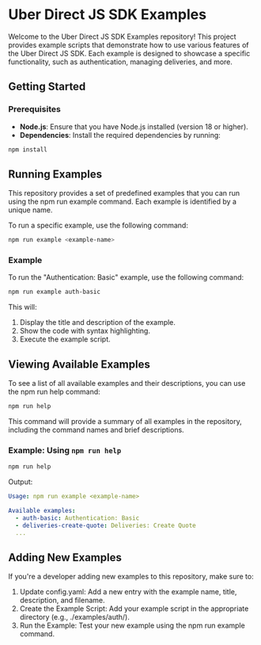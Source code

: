 # Uber Direct JS SDK Examples

Welcome to the Uber Direct JS SDK Examples repository! This project provides example scripts that demonstrate how to use various features of the Uber Direct JS SDK. Each example is designed to showcase a specific functionality, such as authentication, managing deliveries, and more.

## Getting Started

### Prerequisites

- **Node.js**: Ensure that you have Node.js installed (version 18 or higher).
- **Dependencies**: Install the required dependencies by running:

```bash
npm install
```

## Running Examples

This repository provides a set of predefined examples that you can run using the npm run example command. Each example is identified by a unique name.

To run a specific example, use the following command:

```bash
npm run example <example-name>
```

### Example

To run the "Authentication: Basic" example, use the following command:

```bash
npm run example auth-basic
```

This will:

1. Display the title and description of the example.
1. Show the code with syntax highlighting.
1. Execute the example script.


## Viewing Available Examples

To see a list of all available examples and their descriptions, you can use the npm run help command:

```bash
npm run help
```

This command will provide a summary of all examples in the repository, including the command names and brief descriptions.

### Example: Using `npm run help`

```bash
npm run help
```

Output:

```yaml
Usage: npm run example <example-name>

Available examples:
  - auth-basic: Authentication: Basic
  - deliveries-create-quote: Deliveries: Create Quote
  ...
```

## Adding New Examples

If you're a developer adding new examples to this repository, make sure to:

1. Update config.yaml: Add a new entry with the example name, title, description, and filename.
1. Create the Example Script: Add your example script in the appropriate directory (e.g., ./examples/auth/).
1. Run the Example: Test your new example using the npm run example <example-name> command.
